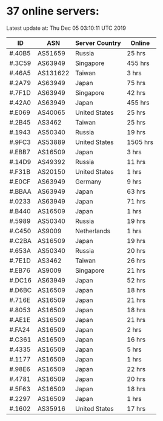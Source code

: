 # 37 online servers:

Latest update at: Thu Dec 05 03:10:11 UTC 2019

| ID | ASN | Server Country | Online |
| -- | --- | -------------- | ------ |
| #.40B5 | AS51659 | Russia | 25 hrs |
| #.3C59 | AS63949 | Singapore | 455 hrs |
| #.46A5 | AS131622 | Taiwan | 3 hrs |
| #.2A79 | AS63949 | Japan | 75 hrs |
| #.7F1D | AS63949 | Singapore | 42 hrs |
| #.42A0 | AS63949 | Japan | 455 hrs |
| #.E069 | AS40065 | United States | 25 hrs |
| #.2B45 | AS3462 | Taiwan | 25 hrs |
| #.1943 | AS50340 | Russia | 19 hrs |
| #.9FC3 | AS53889 | United States | 1505 hrs |
| #.EBB7 | AS16509 | Japan | 3 hrs |
| #.14D9 | AS49392 | Russia | 11 hrs |
| #.F31B | AS20150 | United States | 1 hrs |
| #.E0CF | AS63949 | Germany | 9 hrs |
| #.BBAA | AS63949 | Japan | 63 hrs |
| #.0233 | AS63949 | Japan | 71 hrs |
| #.B440 | AS16509 | Japan | 1 hrs |
| #.5989 | AS50340 | Russia | 19 hrs |
| #.C450 | AS9009 | Netherlands | 1 hrs |
| #.C2BA | AS16509 | Japan | 19 hrs |
| #.653A | AS50340 | Russia | 20 hrs |
| #.7E1D | AS3462 | Taiwan | 26 hrs |
| #.EB76 | AS9009 | Singapore | 21 hrs |
| #.DC16 | AS63949 | Japan | 52 hrs |
| #.D6BC | AS16509 | Japan | 18 hrs |
| #.716E | AS16509 | Japan | 21 hrs |
| #.8053 | AS16509 | Japan | 18 hrs |
| #.AE1E | AS16509 | Japan | 21 hrs |
| #.FA24 | AS16509 | Japan | 2 hrs |
| #.C361 | AS16509 | Japan | 16 hrs |
| #.4335 | AS16509 | Japan | 5 hrs |
| #.1177 | AS16509 | Japan | 1 hrs |
| #.98E6 | AS16509 | Japan | 22 hrs |
| #.4781 | AS16509 | Japan | 20 hrs |
| #.5F63 | AS16509 | Japan | 18 hrs |
| #.2297 | AS16509 | Japan | 1 hrs |
| #.1602 | AS35916 | United States | 17 hrs |

